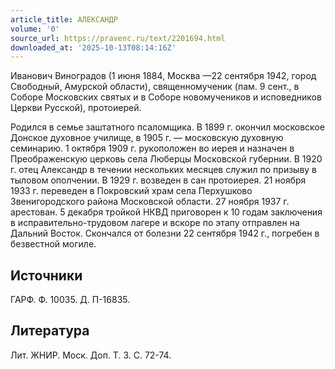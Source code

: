 ```yaml
---
article_title: АЛЕКСАНДР
volume: '0'
source_url: https://pravenc.ru/text/2201694.html
downloaded_at: '2025-10-13T08:14:16Z'
---
```


Иванович Виноградов (1 июня 1884, Москва —22 сентября 1942, город Свободный, Амурской области), священномученик (пам. 9 сент., в Соборе Московских святых и в Соборе новомучеников и исповедников Церкви Русской), протоиерей.

Родился в семье заштатного псаломщика. В 1899 г. окончил московское Донское духовное училище, в 1905 г. — московскую духовную семинарию. 1 октября 1909 г. рукоположен во иерея и назначен в Преображенскую церковь села Люберцы Московской губернии. В 1920 г. отец Александр в течении нескольких месяцев служил по призыву в тыловом ополчении. В 1929 г. возведен в сан протоиерея. 21 ноября 1933 г. переведен в Покровский храм села Перхушково Звенигородского района Московской области. 27 ноября 1937 г. арестован. 5 декабря тройкой НКВД приговорен к 10 годам заключения в исправительно-трудовом лагере и вскоре по этапу отправлен на Дальний Восток. Скончался от болезни 22 сентября 1942 г., погребен в безвестной могиле.

## Источники

ГАРФ. Ф. 10035. Д. П-16835.

## Литература

Лит. ЖНИР. Моск. Доп. Т. 3. С. 72-74.
